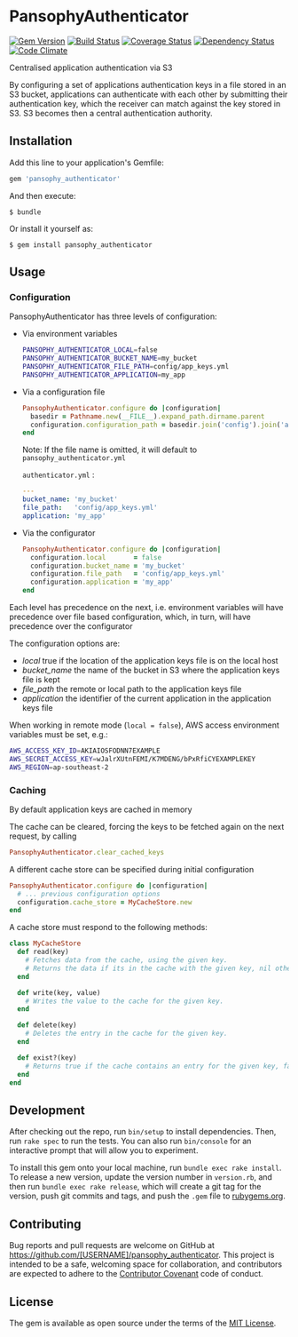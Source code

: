 # PansophyAuthenticator

[![Gem Version](https://badge.fury.io/rb/pansophy_authenticator.svg)](http://badge.fury.io/rb/pansophy_authenticator)
[![Build Status](https://travis-ci.org/sealink/pansophy_authenticator.svg?branch=master)](https://travis-ci.org/sealink/pansophy_authenticator)
[![Coverage Status](https://coveralls.io/repos/github/sealink/pansophy_authenticator/badge.svg?branch=master)](https://coveralls.io/github/sealink/pansophy_authenticator?branch=master)
[![Dependency Status](https://gemnasium.com/sealink/pansophy_authenticator.svg)](https://gemnasium.com/sealink/pansophy_authenticator)
[![Code Climate](https://codeclimate.com/github/sealink/pansophy_authenticator/badges/gpa.svg)](https://codeclimate.com/github/sealink/pansophy_authenticator)

Centralised application authentication via S3

By configuring a set of applications authentication keys in a file stored in an S3 bucket, 
applications can authenticate with each other by submitting their authentication key, 
which the receiver can match against the key stored in S3.
S3 becomes then a central authentication authority.

## Installation

Add this line to your application's Gemfile:

```ruby
gem 'pansophy_authenticator'
```

And then execute:

    $ bundle

Or install it yourself as:

    $ gem install pansophy_authenticator

## Usage

### Configuration

PansophyAuthenticator has three levels of configuration:

* Via environment variables
    
    ```bash
    PANSOPHY_AUTHENTICATOR_LOCAL=false
    PANSOPHY_AUTHENTICATOR_BUCKET_NAME=my_bucket
    PANSOPHY_AUTHENTICATOR_FILE_PATH=config/app_keys.yml
    PANSOPHY_AUTHENTICATOR_APPLICATION=my_app
    ```
    
* Via a configuration file

    ```ruby
    PansophyAuthenticator.configure do |configuration|
      basedir = Pathname.new(__FILE__).expand_path.dirname.parent
      configuration.configuration_path = basedir.join('config').join('authenticator.yml')
    end
    ```
    Note: If the file name is omitted, it will default to ``pansophy_authenticator.yml``

    ``authenticator.yml`` :
    ```yaml
    ---
    bucket_name: 'my_bucket'
    file_path:   'config/app_keys.yml'
    application: 'my_app'
    ```
    
* Via the configurator
    
    ```ruby
    PansophyAuthenticator.configure do |configuration|
      configuration.local       = false
      configuration.bucket_name = 'my_bucket'
      configuration.file_path   = 'config/app_keys.yml'
      configuration.application = 'my_app'
    end
    ```

Each level has precedence on the next, i.e. environment variables will have precedence over file based configuration, which, in turn, will have precedence over the configurator

The configuration options are:

* *local* true if the location of the application keys file is on the local host
* *bucket_name* the name of the bucket in S3 where the application keys file is kept
* *file_path* the remote or local path to the application keys file
* *application* the identifier of the current application in the application keys file

When working in remote mode (``local = false``), AWS access environment variables must be set, e.g.:
    
```bash
AWS_ACCESS_KEY_ID=AKIAIOSFODNN7EXAMPLE
AWS_SECRET_ACCESS_KEY=wJalrXUtnFEMI/K7MDENG/bPxRfiCYEXAMPLEKEY
AWS_REGION=ap-southeast-2
```

### Caching

By default application keys are cached in memory

The cache can be cleared, forcing the keys to be fetched again on the next request, by calling

```ruby
PansophyAuthenticator.clear_cached_keys
```

A different cache store can be specified during initial configuration

```ruby
PansophyAuthenticator.configure do |configuration|
  # ... previous configuration options
  configuration.cache_store = MyCacheStore.new
end
```

A cache store must respond to the following methods:

```ruby
class MyCacheStore
  def read(key)
    # Fetches data from the cache, using the given key. 
    # Returns the data if its in the cache with the given key, nil otherwise.
  end

  def write(key, value)
    # Writes the value to the cache for the given key.
  end

  def delete(key)
    # Deletes the entry in the cache for the given key.
  end

  def exist?(key)
    # Returns true if the cache contains an entry for the given key, false otherwise.
  end
end
```

## Development

After checking out the repo, run `bin/setup` to install dependencies. Then, run `rake spec` to run the tests. You can also run `bin/console` for an interactive prompt that will allow you to experiment.

To install this gem onto your local machine, run `bundle exec rake install`. To release a new version, update the version number in `version.rb`, and then run `bundle exec rake release`, which will create a git tag for the version, push git commits and tags, and push the `.gem` file to [rubygems.org](https://rubygems.org).

## Contributing

Bug reports and pull requests are welcome on GitHub at https://github.com/[USERNAME]/pansophy_authenticator. This project is intended to be a safe, welcoming space for collaboration, and contributors are expected to adhere to the [Contributor Covenant](http://contributor-covenant.org) code of conduct.


## License

The gem is available as open source under the terms of the [MIT License](http://opensource.org/licenses/MIT).

